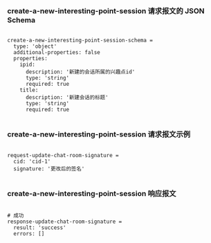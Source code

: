 ### create-a-new-interesting-point-session 请求报文的 JSON Schema
<pre><code>
create-a-new-interesting-point-session-schema =
  type: 'object'
  additional-properties: false
  properties:
    ipid:
      description: '新建的会话所属的兴趣点id'
      type: 'string'
      required: true
    title:
      description: '新建会话的标题'
      type: 'string'
      required: true

</code></pre>

### create-a-new-interesting-point-session 请求报文示例
<pre><code>
request-update-chat-room-signature =
  cid: 'cid-1'
  signature: '更改后的签名'

</code></pre>

### create-a-new-interesting-point-session 响应报文
<pre><code>
# 成功
response-update-chat-room-signature =
  result: 'success'
  errors: []

</code></pre>


